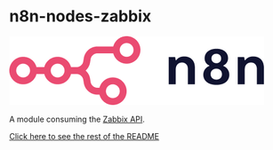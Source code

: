 # n8n-nodes-zabbix

![n8n.io - Workflow Automation](https://raw.githubusercontent.com/n8n-io/n8n/master/assets/n8n-logo.png)

A module consuming the [Zabbix API](https://www.zabbix.com/documentation/5.0/en/manual/api).

[Click here to see the rest of the README](https://digital-boss.de/n8n/?packageName=n8n-nodes-zabbix)
